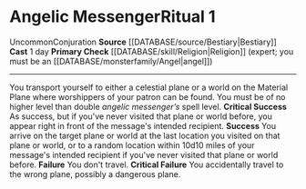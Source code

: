 ﻿---
area: null
cost: null
duration: null
element: null
heighten: null
heighten_level: '1'
id: '22'
level: '1'
name: Angelic Messenger
primary_check: '[[DATABASE/skill/Religion|Religion]] (expert; you must be an [[DATABASE/monsterfamily/Angel|angel]]
  )'
range: null
rarity: Uncommon
requirement: null
rus_type_level: null
school: Conjuration
secondary_casters: null
secondary_check: null
source: '[[DATABASE/source/Bestiary|Bestiary]]'
target: null
trait:
- '[[DATABASE/trait/Conjuration|Conjuration]]'
- '[[DATABASE/trait/Uncommon|Uncommon]]'
type: Ritual

---
# Angelic Messenger<span class="item-type">Ritual 1</span>

<span class="trait-uncommon item-trait">Uncommon</span><span class="item-trait">Conjuration</span>
**Source** [[DATABASE/source/Bestiary|Bestiary]]
**Cast** 1 day
**Primary Check** [[DATABASE/skill/Religion|Religion]] (expert; you must be an [[DATABASE/monsterfamily/Angel|angel]])

---
You transport yourself to either a celestial plane or a world on the Material Plane where worshippers of your patron can be found. You must be of no higher level than double _angelic messenger’s_ spell level.
**Critical Success** As success, but if you've never visited that plane or world before, you appear right in front of the message's intended recipient.
**Success** You arrive on the target plane or world at the last location you visited on that plane or world, or to a random location within 10d10 miles of your message's intended recipient if you've never visited that plane or world before.
**Failure** You don't travel.
**Critical Failure** You accidentally travel to the wrong plane, possibly a dangerous plane.